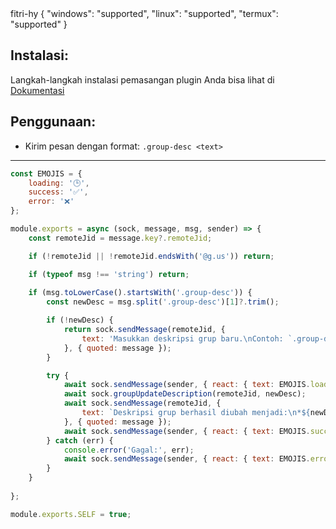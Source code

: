 <title>Group Description Change</title>
<desc></desc>
<github>fitri-hy</github>
<support>
  {
    "windows": "supported",
    "linux": "supported",
    "termux": "supported"
  }
</support>

## Instalasi:
Langkah-langkah instalasi pemasangan plugin Anda bisa lihat di [Dokumentasi](/docs#Plugin)

## Penggunaan:
- Kirim pesan dengan format: `.group-desc <text>`

---

```js
const EMOJIS = {
    loading: '🕒',
    success: '✅',
    error: '❌'
};

module.exports = async (sock, message, msg, sender) => {
    const remoteJid = message.key?.remoteJid;

    if (!remoteJid || !remoteJid.endsWith('@g.us')) return;

    if (typeof msg !== 'string') return;
	
	if (msg.toLowerCase().startsWith('.group-desc')) {
        const newDesc = msg.split('.group-desc')[1]?.trim();

        if (!newDesc) {
            return sock.sendMessage(remoteJid, {
                text: 'Masukkan deskripsi grup baru.\nContoh: `.group-desc Selamat datang di grup kita!`'
            }, { quoted: message });
        }

        try {
            await sock.sendMessage(sender, { react: { text: EMOJIS.loading, key: message.key } });
            await sock.groupUpdateDescription(remoteJid, newDesc);
            await sock.sendMessage(remoteJid, {
                text: `Deskripsi grup berhasil diubah menjadi:\n*${newDesc}*`
            }, { quoted: message });
            await sock.sendMessage(sender, { react: { text: EMOJIS.success, key: message.key } });
        } catch (err) {
            console.error('Gagal:', err);
            await sock.sendMessage(sender, { react: { text: EMOJIS.error, key: message.key } });
        }
    }
	
};

module.exports.SELF = true;
```
